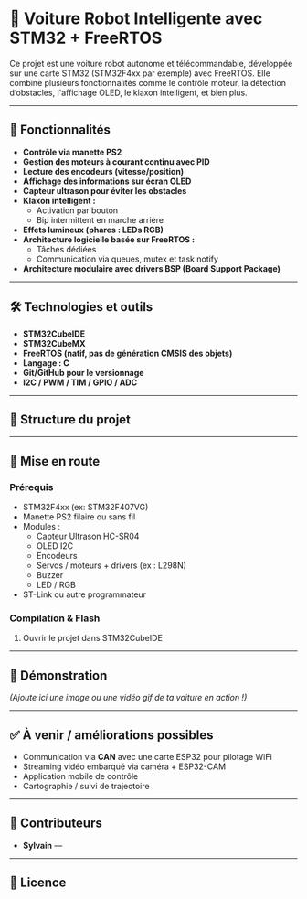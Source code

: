 # 🚗 Voiture Robot Intelligente avec STM32 + FreeRTOS

Ce projet est une voiture robot autonome et télécommandable, développée sur une carte STM32 (STM32F4xx par exemple) avec FreeRTOS. Elle combine plusieurs fonctionnalités comme le contrôle moteur, la détection d’obstacles, l'affichage OLED, le klaxon intelligent, et bien plus.

---

## 🧠 Fonctionnalités

- **Contrôle via manette PS2**
- **Gestion des moteurs à courant continu avec PID**
- **Lecture des encodeurs (vitesse/position)**
- **Affichage des informations sur écran OLED**
- **Capteur ultrason pour éviter les obstacles**
- **Klaxon intelligent :**
  - Activation par bouton
  - Bip intermittent en marche arrière
- **Effets lumineux (phares : LEDs RGB)**
- **Architecture logicielle basée sur FreeRTOS :**
  - Tâches dédiées
  - Communication via queues, mutex et task notify
- **Architecture modulaire avec drivers BSP (Board Support Package)**

---

## 🛠️ Technologies et outils

- **STM32CubeIDE**
- **STM32CubeMX**
- **FreeRTOS (natif, pas de génération CMSIS des objets)**
- **Langage : C**
- **Git/GitHub pour le versionnage**
- **I2C / PWM / TIM / GPIO / ADC**

---

## 📂 Structure du projet


---

## 🚀 Mise en route

### Prérequis
- STM32F4xx (ex: STM32F407VG)
- Manette PS2 filaire ou sans fil
- Modules :
  - Capteur Ultrason HC-SR04
  - OLED I2C
  - Encodeurs
  - Servos / moteurs + drivers (ex : L298N)
  - Buzzer
  - LED / RGB
- ST-Link ou autre programmateur

### Compilation & Flash
1. Ouvrir le projet dans STM32CubeIDE
---

## 📸 Démonstration

_(Ajoute ici une image ou une vidéo gif de ta voiture en action !)_

---

## ✅ À venir / améliorations possibles

- Communication via **CAN** avec une carte ESP32 pour pilotage WiFi
- Streaming vidéo embarqué via caméra + ESP32-CAM
- Application mobile de contrôle
- Cartographie / suivi de trajectoire

---

## 🤝 Contributeurs

- **Sylvain** —

---

## 📃 Licence

